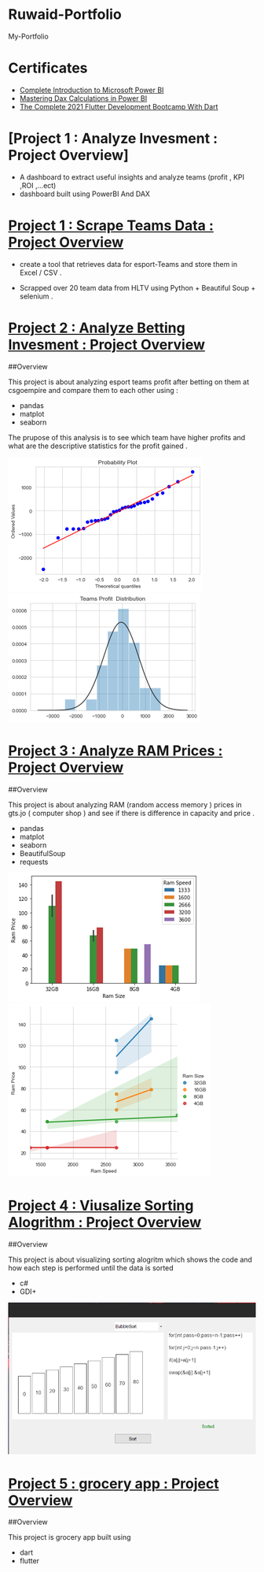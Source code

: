# Ruwaid-Portfolio
My-Portfolio 


# Certificates 

* [Complete Introduction to Microsoft Power BI](https://www.udemy.com/certificate/UC-8fb2c60f-007f-4441-9fba-05c787c8e1cb/)
* [Mastering Dax Calculations in Power BI](https://www.udemy.com/certificate/UC-bcb868dc-bd53-4b34-a9d7-018f53083a4c/)
* [The Complete 2021 Flutter Development Bootcamp With Dart](https://www.udemy.com/certificate/UC-2547727e-999c-4fad-98f0-bca136f8d110/)





# [Project 1 : Analyze Invesment : Project Overview]

* A dashboard to extract useful insights and analyze teams (profit , KPI ,ROI ,...ect) 
* dashboard built using PowerBI And DAX 









# [Project 1 : Scrape Teams Data : Project Overview](https://github.com/RuwaidRul3s/HLTV_Scrapper)

* create a tool that retrieves data for esport-Teams  and store them in Excel / CSV .

* Scrapped over 20 team data from HLTV using Python  +  Beautiful Soup  + selenium . 



# [Project 2 : Analyze Betting Invesment : Project Overview](https://github.com/RuwaidRul3s/Betting_Invesment)

##Overview 

This project is about analyzing  esport teams  profit after betting on them at csgoempire and compare them to each other using : 

* pandas
* matplot
* seaborn

The prupose of this analysis is to see which team have higher profits and what are the descriptive statistics for the profit gained .

![](/images/plot1.png)
![](/images/plot2.png)



# [Project 3 : Analyze RAM Prices  : Project Overview](https://github.com/RuwaidRul3s/RAM-Analyzer)

##Overview 

This project is about analyzing RAM (random access memory ) prices in gts.jo ( computer shop ) and see if there is difference in capacity and price .

* pandas
* matplot
* seaborn
* BeautifulSoup
* requests


![](/images/plot3.png)
![](/images/plot4.png)




# [Project 4 : Viusalize Sorting Alogrithm : Project Overview](https://github.com/RuwaidRul3s/Algorithm_Visualization)

##Overview 

This project is about visualizing sorting alogritm which shows the code and how each step is performed until the data is sorted 

* c#
* GDI+

![](/images/sort.png)


# [Project 5 :  grocery app : Project Overview](https://github.com/RuwaidRul3s/flutter-grocery-app-)

##Overview 

This project is grocery app built using 

* dart
* flutter 










